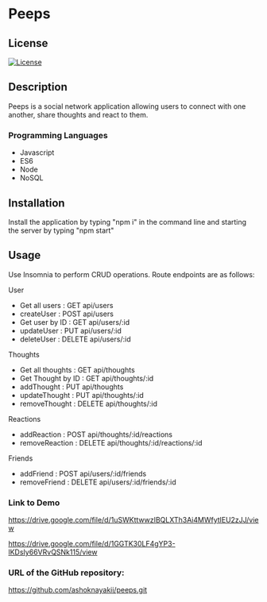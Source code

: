 
# Peeps

## License 

[![License](https://img.shields.io/badge/license-None-blue.svg)](https://opensource.org/licenses/None)

## Description
Peeps is a social network application allowing users to connect with one another, share thoughts and react to them.

### Programming Languages
* Javascript
* ES6 
* Node
* NoSQL

## Installation
Install the application by typing "npm i" in the command line and starting the server by typing "npm start"

## Usage

Use Insomnia to perform CRUD operations.  Route endpoints are as follows:

User 

* Get all users : GET api/users
* createUser : POST api/users
* Get user by ID : GET api/users/:id
* updateUser : PUT api/users/:id
* deleteUser : DELETE api/users/:id

Thoughts

* Get all thoughts : GET api/thoughts
* Get Thought by ID : GET api/thoughts/:id
* addThought : PUT api/thoughts
* updateThought : PUT api/thoughts/:id
* removeThought : DELETE api/thoughts/:id

Reactions

* addReaction : POST api/thoughts/:id/reactions
* removeReaction : DELETE api/thoughts/:id/reactions/:id

Friends 

* addFriend : POST api/users/:id/friends
* removeFriend : DELETE api/users/:id/friends/:id


### Link to Demo

<https://drive.google.com/file/d/1uSWKttwwzIBQLXTh3Ai4MWfytlEU2zJJ/view>

<https://drive.google.com/file/d/1GGTK30LF4gYP3-lKDsIy66VRvQSNk115/view>

### URL of the GitHub repository:
<https://github.com/ashoknayakii/peeps.git>
    